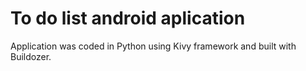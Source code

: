# To do list android aplication
Application was coded in Python using Kivy framework and built with Buildozer.
